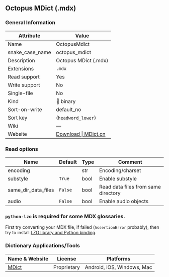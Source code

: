 ## Octopus MDict (.mdx)

### General Information

| Attribute       | Value                                                                 |
| --------------- | --------------------------------------------------------------------- |
| Name            | OctopusMdict                                                          |
| snake_case_name | octopus_mdict                                                         |
| Description     | Octopus MDict (.mdx)                                                  |
| Extensions      | `.mdx`                                                                |
| Read support    | Yes                                                                   |
| Write support   | No                                                                    |
| Single-file     | No                                                                    |
| Kind            | 🔢 binary                                                              |
| Sort-on-write   | default_no                                                            |
| Sort key        | (`headword_lower`)                                                    |
| Wiki            | ―                                                                     |
| Website         | [Download \| MDict.cn](https://www.mdict.cn/wp/?page_id=5325&lang=en) |

### Read options

| Name                | Default | Type | Comment                             |
| ------------------- | ------- | ---- | ----------------------------------- |
| encoding            |         | str  | Encoding/charset                    |
| substyle            | `True`  | bool | Enable substyle                     |
| same_dir_data_files | `False` | bool | Read data files from same directory |
| audio               | `False` | bool | Enable audio objects                |



### `python-lzo` is required for **some** MDX glossaries.

First try converting your MDX file, if failed (`AssertionError` probably),
then try to install [LZO library and Python binding](../lzo.md).

### Dictionary Applications/Tools

| Name & Website                 | License     | Platforms                  |
| ------------------------------ | ----------- | -------------------------- |
| [MDict](https://www.mdict.cn/) | Proprietary | Android, iOS, Windows, Mac |
